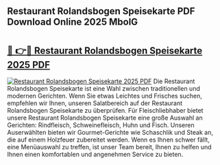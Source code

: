 ## Restaurant Rolandsbogen Speisekarte PDF Download Online 2025 MbolG

# <h2><a href="http://gca98l.nevu.top/?p=Restaurant+Rolandsbogen+Speisekarte">🔗 👉🔴 Restaurant Rolandsbogen Speisekarte 2025 PDF</a></h2>

[![Restaurant Rolandsbogen Speisekarte 2025 PDF](https://i.imgur.com/dBaPXMq.png)](http://gca98l.nevu.top/?p=Restaurant+Rolandsbogen+Speisekarte)
Die Restaurant Rolandsbogen Speisekarte ist eine Wahl zwischen traditionellen und modernen Gerichten. Wenn Sie etwas Leichtes und Frisches suchen, empfehlen wir Ihnen, unseren Salatbereich auf der Restaurant Rolandsbogen Speisekarte zu überprüfen. Für Fleischliebhaber bietet unsere Restaurant Rolandsbogen Speisekarte eine große Auswahl an Gerichten: Rindfleisch, Schweinefleisch, Huhn und Fisch. Unseren Auserwählten bieten wir Gourmet-Gerichte wie Schaschlik und Steak an, die auf einem Holzfeuer zubereitet werden. Wenn es Ihnen schwer fällt, eine Menüauswahl zu treffen, ist unser Team bereit, Ihnen zu helfen und Ihnen einen komfortablen und angenehmen Service zu bieten.
